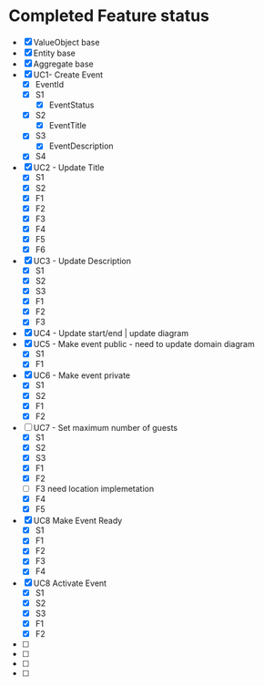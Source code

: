 # Completed Feature status

* [x] ValueObject base
* [x] Entity base
* [x] Aggregate base
* [x] UC1- Create Event
  * [x] EventId
  * [x] S1
    * [x] EventStatus
  * [x] S2
    * [x] EventTitle
  * [x] S3
    * [x] EventDescription
  * [x] S4
* [x] UC2 - Update Title
  * [x] S1
  * [x] S2
  * [x] F1
  * [x] F2
  * [x] F3
  * [x] F4
  * [x] F5
  * [x] F6
* [x] UC3 - Update Description
  * [x] S1
  * [x] S2
  * [x] S3
  * [x] F1
  * [x] F2
  * [x] F3
* [x] UC4 - Update start/end | update diagram
* [x] UC5 - Make event public - need to update domain diagram
  * [x] S1
  * [x] F1
* [x] UC6 - Make event private
  * [x] S1
  * [x] S2
  * [x] F1
  * [x] F2
* [ ] UC7 - Set maximum number of guests
  * [x] S1
  * [x] S2
  * [x] S3
  * [x] F1
  * [x] F2
  * [ ] F3 need location implemetation
  * [x] F4
  * [x] F5
* [x] UC8 Make Event Ready
  * [x] S1
  * [x] F1
  * [x] F2
  * [x] F3
  * [x] F4
* [x] UC8 Activate Event
  * [x] S1
  * [x] S2
  * [x] S3
  * [x] F1
  * [x] F2
* [ ] 
* [ ] 
* [ ] 
* [ ] 